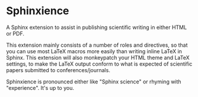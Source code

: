 # Sphinxience

A Sphinx extension to assist in publishing scientific writing in either HTML or PDF. 

This extension mainly consists of a number of roles and directives, so that you can use most LaTeX macros more easily than writing inline LaTeX in Sphinx. This extension will also monkeypatch your HTML theme and LaTeX settings, to make the LaTeX output conform to what is expected of scientific papers submitted to conferences/journals.

Sphinxience is pronounced either like "Sphinx science" or rhyming with "experience". It's up to you.